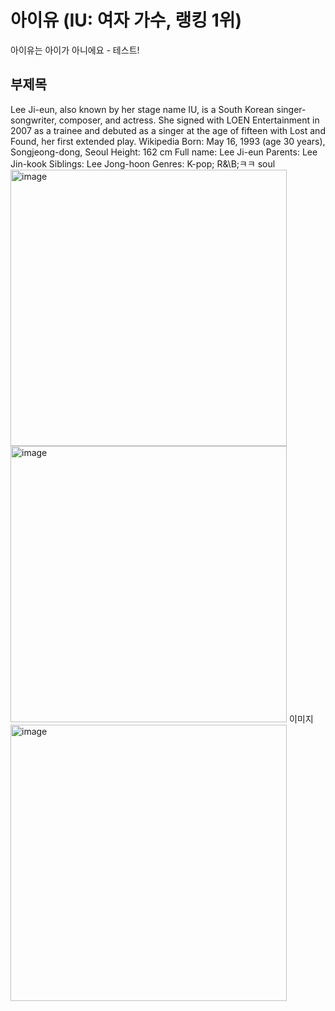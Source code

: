 # 아이유 (IU: 여자 가수, 랭킹 1위)
아이유는 아이가 아니에요 - 테스트!

## 부제목
<English>
Lee Ji-eun, also known by her stage name IU, is a South Korean singer-songwriter, composer, and actress. She signed with LOEN Entertainment in 2007 as a trainee and debuted as a singer at the age of fifteen with Lost and Found, her first extended play. Wikipedia
Born: May 16, 1993 (age 30 years), Songjeong-dong, Seoul
Height: 162 cm
Full name: Lee Ji-eun
Parents: Lee Jin-kook
Siblings: Lee Jong-hoon
Genres: K-pop; R&\B;ㅋㅋ soul

<img width="442" alt="image" src="https://search.pstatic.net/common/?src=http%3A%2F%2Fblogfiles.naver.net%2FMjAyMDA4MjBfMjUz%2FMDAxNTk3ODkyMzEzMjQ1.pMAjMJEvPIF-n0xZ-ZV_fUCGQBLZwWqMPrg2E4twALAg._MxyVfYhHvCZ7CCCl7Jm1uLS02NvQAyQpekMOTGOsdsg.JPEG.cafemooee%2F1E7A9328.JPG&type=sc960_832">
<img width="442" alt="image" src="https://search.pstatic.net/common/?src=http%3A%2F%2Fblogfiles.naver.net%2FMjAyMzEyMTJfNjcg%2FMDAxNzAyMzQ5NjU0NTYw.or6QIK7NCYWMjAWLfR9hasiBSvUoqL7noae8TbvQtq8g.q2e1EfWCD__1i-cFYcIl39rqK63NrrPdcM4cP90huIkg.PNG.qksh12%2Fimage.png&type=sc960_832">
이미지<img width="442" alt="image" src="https://search.pstatic.net/common/?src=http%3A%2F%2Fblogfiles.naver.net%2FMjAyMjExMTZfMjM4%2FMDAxNjY4NTg3OTAwMjkw.o2kxbR-51SHiQv_4nO9GUG2bR2uTwWQd9TwoVqKSAlog.RWqOoo5bv9RqNDC98IFK6fMPlbVHu64wJfKUzoSW3Qgg.JPEG.hyper_cloud%2FDSC01095.jpg&type=sc960_832">